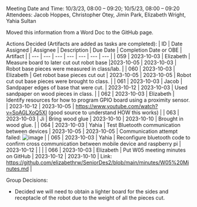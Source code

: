 Meeting Date and Time: 10/3/23, 08:00 – 09:20; 10/5/23, 08:00 – 09:20
Attendees: Jacob Hoppes, Christopher Otey, Jimin Park, Elizabeth Wright, Yahia Sultan

Moved this information from a Word Doc to the GitHub page.

Actions Decided (Artifacts are added as tasks are completed):
| ID | Date Assigned | Assignee | Description | Due Date | Completion Date or OBE | Artifact |
| --- | --- | --- | --- | --- | --- | --- |
| 059 | 2023-10-03 | Elizabeth | Measure board to later cut out robot base |2023-10-05  | 2023-10-03 | Robot base pieces were measured in class/lab. |
| 060 | 2023-10-03 | Elizabeth | Get robot base pieces cut out | 2023-10-05 | 2023-10-05 | Robot cut out base pieces were  brought to class. |
| 061 | 2023-10-03 | Jacob | Sandpaper edges of base that were cut. | 2023-10-12 | 2023-10-03 | Used sandpaper on wood pieces in class. |
| 062 | 2023-10-03 | Elizabeth | Identify resources for how to program GPIO board using a proximity sensor. | 2023-10-12 | 2023-10-05 | https://www.youtube.com/watch?v=SoAGLXoQ5XI (good source to understand HOW this works) |
| 063 | 2023-10-03 | Ji | Bring wood glue | 2023-10-10 | 2023-10-10 | Brought in wood glue. |
| 064 | 2023-10-03 | Yahia | Test Bluetooth communication between devices | 2023-10-05 | 2023-10-05 | Communication attempt failed: ![image](https://github.com/elizabethrw/SeniorDes2/assets/77339445/ef8fe7f3-1853-4392-bcca-505a29ecd3b4) |
| 065 | 2023-10-03 | Yahia | Reconfigure bluetooth code to confirm cross communication between mobile device and raspberry pi | 2023-10-12 |  |  |
| 066 | 2023-10-03 | Elizabeth | Put W05 meeting minutes on GitHub | 2023-10-12 | 2023-10-10 | Link: https://github.com/elizabethrw/SeniorDes2/blob/main/minutes/W05%20Minutes.md |

Group Decisions:
 - Decided we will need to obtain a lighter board for the sides and receptacle of the robot due to the weight of all the pieces cut.
